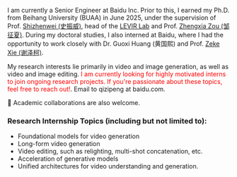 I am currently a Senior Engineer at Baidu Inc. Prior to this, I earned my Ph.D. from Beihang University (BUAA) in June 2025, under the supervision of Prof. [Shizhenwei (史振威)](https://scholar.google.com/citations?user=kNhFWQIAAAAJ&hl=zh-CN), head of the [LEVIR Lab](https://levir.buaa.edu.cn/) and Prof. [Zhengxia Zou (邹征夏)](https://zhengxiazou.github.io/). During my doctoral studies, I also interned at Baidu, where I had the opportunity to work closely with Dr. Guoxi Huang (黄国熙) and Prof. [Zeke Xie (谢泽柯)](https://sites.google.com/view/zeke-xie).

My research interests lie primarily in video and image generation, as well as video and image editing. <span style="color:red"> I am currently looking for highly motivated interns to join ongoing research projects. If you're passionate about these topics, feel free to reach out!</span>. Email to qizipeng at baidu.com.

🤝 Academic collaborations are also welcome.

### Research Internship Topics (including but not limited to):

- Foundational models for video generation  
- Long-form video generation  
- Video editing, such as relighting, multi-shot concatenation, etc.  
- Acceleration of generative models  
- Unified architectures for video understanding and generation.
